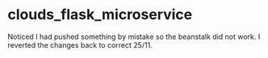 # clouds_flask_microservice

Noticed I had pushed something by mistake so the beanstalk did not work. I reverted the changes back to correct 25/11. 
